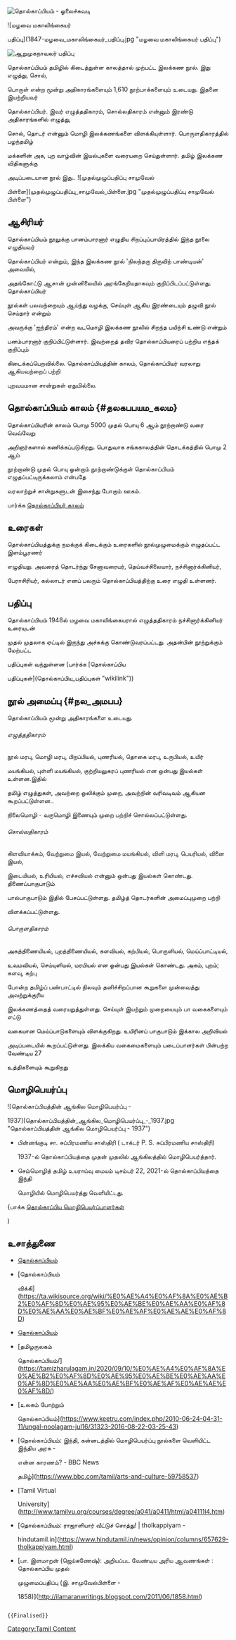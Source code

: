 ![தொல்காப்பியம் - ஓலைச்சுவடி](தொல்காப்பியம்.png "தொல்காப்பியம் - ஓலைச்சுவடி")
![மழவை மகாலிங்கையர்
பதிப்பு](1847-மழவை_மகாலிங்கையர்_பதிப்பு.jpg "மழவை மகாலிங்கையர் பதிப்பு")
![ஆறுமுகநாவலர் பதிப்பு](ஆறுமுக_நாவலர்_பதிப்பு.jpg "ஆறுமுகநாவலர் பதிப்பு")
தொல்காப்பியம் தமிழில் கிடைத்துள்ள காலத்தால் முற்பட்ட இலக்கண நூல். இது எழுத்து, சொல்,
பொருள் என்ற மூன்று அதிகாரங்களையும் 1,610 நூற்பாக்களையும் உடையது. இதனை இயற்றியவர்
தொல்காப்பியர். இவர் எழுத்ததிகாரம், சொல்லதிகாரம் என்னும் இரண்டு அதிகாரங்களில் எழுத்து,
சொல், தொடர் என்னும் மொழி இலக்கணங்களை விளக்கியுள்ளார். பொருளதிகாரத்தில் பழந்தமிழ்
மக்களின் அக, புற வாழ்வின் இயல்புகளை வரையறை செய்துள்ளார். தமிழ் இலக்கண விதிகளுக்கு
அடிப்படையான நூல் இது.. ![முதல்முழுப்பதிப்பு சாமுவேல்
பிள்ளை](முதல்முழுப்பதிப்பு_சாமுவேல்_பிள்ளை.jpg "முதல்முழுப்பதிப்பு சாமுவேல் பிள்ளை")

## ஆசிரியர்

தொல்காப்பியம் நூலுக்கு பானம்பாரனார் எழுதிய சிறப்புப்பாயிரத்தில் இந்த நூலை எழுதியவர்
தொல்காப்பியர் என்றும், இந்த இலக்கண நூல் \'நிலந்தரு திருவிற் பாண்டியன்' அவையில்,
அதங்கோட்டு ஆசான் முன்னிலையில் அரங்கேறியதாகவும் குறிப்பிடப்பட்டுள்ளது. தொல்காப்பியர்
நூல்கள் பலவற்றையும் ஆய்ந்து வழக்கு, செய்யுள் ஆகிய இரண்டையும் தழுவி நூல் செய்தார் என்றும்
அவருக்கு \'ஐந்திரம்' என்ற வடமொழி இலக்கண நூலில் சிறந்த பயிற்சி உண்டு என்றும்
பனம்பாரனார் குறிப்பிட்டுள்ளார். இவற்றைத் தவிர தொல்காப்பியரைப் பற்றிய எந்தக் குறிப்பும்
கிடைக்கப்பெறவில்லை. தொல்காப்பியத்தின் காலம், தொல்காப்பியர் வரலாறு ஆகியவற்றைப் பற்றி
புறவயமான சான்றுகள் ஏதுமில்லை.

## தொல்காப்பியம் காலம் {#தலகபபயம_கலம}

தொல்காப்பியரின் காலம் பொமு 5000 முதல் பொயு 6 ஆம் நூற்றாண்டு வரை வெவ்வேறு
அறிஞர்களால் கணிக்கப்படுகிறது. பொதுவாக சங்ககாலத்தின் தொடக்கத்தில் பொமு 2 ஆம்
நூற்றாண்டு முதல் பொயு ஒன்றாம் நூற்றாண்டுக்குள் தொல்காப்பியம் எழுதப்பட்டிருக்கலாம் என்பதே
வரலாற்றுச் சான்றுகளுடன் இசைந்து போகும் ஊகம்.

பார்க்க [தொல்காப்பியர் காலம்](தொல்காப்பியர்_காலம் "wikilink")

## உரைகள்

தொல்காப்பியத்துக்கு நமக்குக் கிடைக்கும் உரைகளில் நூல்முழுமைக்கும் எழுதப்பட்ட இளம்பூரணர்
எழுதியது. அவரைத் தொடர்ந்து சேனாவரையர், தெய்வச்சிலையார், நச்சினார்க்கினியர்,
பேராசிரியர், கல்லாடர் எனப் பலரும் தொல்காப்பியத்திற்கு உரை எழுதி உள்ளனர்.

## பதிப்பு

தொல்காப்பியம் 1948ல் மழவை மகாலிங்கையரால் எழுத்ததிகாரம் நச்சினார்க்கினியர் உரையுடன்
முதல் முதலாக ஏட்டில் இருந்து அச்சுக்கு கொண்டுவரப்பட்டது. அதன்பின் நூற்றுக்கும் மேற்பட்ட
பதிப்புகள் வந்துள்ளன (பார்க்க [தொல்காப்பிய
பதிப்புகள்](தொல்காப்பிய_பதிப்புகள் "wikilink"))

## நூல் அமைப்பு {#நல_அமபப}

தொல்காப்பியம் மூன்று அதிகாரங்களை உடையது.

###### எழுத்ததிகாரம்

நூல் மரபு, மொழி மரபு, பிறப்பியல், புணரியல், தொகை மரபு, உருபியல், உயிர்
மயங்கியல், புள்ளி மயங்கியல், குற்றியலுகரப் புணரியல் என ஒன்பது இயல்கள் உள்ளன.இதில்
தமிழ் எழுத்துகள், அவற்றை ஒலிக்கும் முறை, அவற்றின் வரிவடிவம் ஆகியன கூறப்பட்டுள்ளன..
நிலைமொழி - வருமொழி இணையும் முறை பற்றிச் சொல்லப்பட்டுள்ளது.

###### சொல்லதிகாரம்

கிளவியாக்கம், வேற்றுமை இயல், வேற்றுமை மயங்கியல், விளி மரபு, பெயரியல், வினை இயல்,
இடையியல், உரியியல், எச்சவியல் என்னும் ஒன்பது இயல்கள் கொண்டது. திணைப்பாகுபாடும்
பால்பாகுபாடும் இதில் பேசப்பட்டுள்ளது. தமிழ்த் தொடர்களின் அமைப்புமுறை பற்றி
விளக்கப்பட்டுள்ளது.

###### பொருளதிகாரம்

அகத்திணையியல், புறத்திணையியல், களவியல், கற்பியல், பொருளியல், மெய்ப்பாட்டியல்,
உவமவியல், செய்யுளியல், மரபியல் என ஒன்பது இயல்கள் கொண்டது. அகம், புறம்; களவு, கற்பு
போன்ற தமிழ்ப் பண்பாட்டில் நிலவும் தனிச்சிறப்பான கூறுகளை முன்வைத்து அவற்றுக்குரிய
இலக்கணத்தைத் வரையறுத்துள்ளது. செய்யுள் இயற்றும் முறையையும் பா வகைகளையும் எட்டு
வகையான மெய்ப்பாடுகளையும் விளக்குகிறது. உயிரினப் பாகுபாடும் இக்கால அறிவியல்
அடிப்படையில் கூறப்பட்டுள்ளது. இலக்கிய வகைமைகளையும் படைப்பாளர்கள் பின்பற்ற வேண்டிய 27
உத்திகளையும் கூறுகிறது

## மொழிபெயர்ப்பு

![தொல்காப்பியத்தின் ஆங்கில மொழிபெயர்ப்பு -
1937](தொல்காப்பியத்தின்_ஆங்கில_மொழிபெயர்ப்பு_-_1937.jpg "தொல்காப்பியத்தின் ஆங்கில மொழிபெயர்ப்பு - 1937")

-   பின்னங்குடி சா. சுப்பிரமணிய சாஸ்திரி ( டாக்டர் P. S. சுப்பிரமணிய சாஸ்திரி)
    1937-ல் தொல்காப்பியத்தை முதன் முதலில் ஆங்கிலத்தில் மொழிபெயர்த்தார்.
-   செம்மொழித் தமிழ் உயராய்வு மையம் டிசம்பர் 22, 2021-ல் தொல்காப்பியத்தை இந்தி
    மொழியில் மொழிபெயர்த்து வெளியிட்டது.

{பாக்க [தொல்காப்பிய மொழிபெயர்ப்பாளர்கள்](தொல்காப்பிய_மொழிபெயர்ப்பாளர்கள் "wikilink")
)

## உசாத்துணை

-   [தொல்காப்பியம்](https://tholkappiyam.org/)
-   [தொல்காப்பியம்
    விக்கி](https://ta.wikisource.org/wiki/%E0%AE%A4%E0%AF%8A%E0%AE%B2%E0%AF%8D%E0%AE%95%E0%AE%BE%E0%AE%AA%E0%AF%8D%E0%AE%AA%E0%AE%BF%E0%AE%AF%E0%AE%AE%E0%AF%8D)
-   [தொல்காப்பியம்](https://ilakkiyam.com/48-tamil/iyal/sangailakkiyam/3960-tholkaappiyam)
-   [தமிழருலகம்
    தொல்காப்பியம்/](https://tamizharulagam.in/2020/09/10/%E0%AE%A4%E0%AF%8A%E0%AE%B2%E0%AF%8D%E0%AE%95%E0%AE%BE%E0%AE%AA%E0%AF%8D%E0%AE%AA%E0%AE%BF%E0%AE%AF%E0%AE%AE%E0%AF%8D/)
-   [உலகம் போற்றும்
    தொல்காப்பியம்](https://www.keetru.com/index.php/2010-06-24-04-31-11/ungal-noolagam-jul16/31323-2016-08-22-03-25-43)
-   [தொல்காப்பியம்: இந்தி, கன்னடத்தில் மொழிபெயர்ப்பு நூல்களை வெளியிட்ட இந்திய அரசு -
    என்ன காரணம்? - BBC News
    தமிழ்](https://www.bbc.com/tamil/arts-and-culture-59758537)
-   [Tamil Virtual
    University](http://www.tamilvu.org/courses/degree/a041/a0411/html/a04111l4.htm)
-   [தொல்காப்பியம்: ராஜாளியார் வீட்டுச் சொத்து! \| tholkappiyam -
    hindutamil.in](https://www.hindutamil.in/news/opinion/columns/657629-tholkappiyam.html)
-   [பா. இளமாறன் (ஜெய்கணேஷ்): அறியப்பட வேண்டிய அரிய ஆவணங்கள் : தொல்காப்பிய முதல்
    முழுமைப்பதிப்பு (இ. சாமுவேல்பிள்ளை -
    1858)](http://ilamaranwritings.blogspot.com/2011/06/1858.html)

```{=mediawiki}
{{Finalised}}
```
[Category:Tamil Content](Category:Tamil_Content "wikilink")
